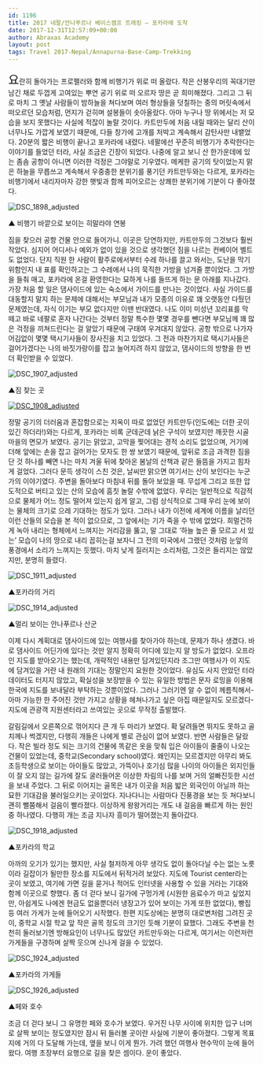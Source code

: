 ```yaml
---
id: 1196
title: 2017 네팔/안나푸르나 베이스캠프 트레킹 – 포카라에 도착
date: 2017-12-31T12:57:09+00:00
author: Abraxas Academy
layout: post
tags: Travel 2017-Nepal/Annapurna-Base-Camp-Trekking
---
```

<span style="font-size: 24px;">요</span>란히 돌아가는 프로펠러와 함께 비행기가 위로 떠 올랐다. 작은 산봉우리의 꼭대기만 남긴 채로 두껍게 고여있는 뿌연 공기 위로 떠 오르자 땅은 곧 희미해졌다. 그리고 그 뒤로 마치 그 옛날 사람들이 밤하늘을 쳐다보며 여러 형상들을 덧칠하는 중의 머릿속에서 떠오르던 모습처럼, 먼지가 걷히며 설봉들이 솟아올랐다. 아마 누구나 땅 위에서는 저 모습을 보지 못했다는 사실에 적잖이 놀랄 것이다. 카트만두에 처음 내릴 때와는 달리 산이 너무나도 가깝게 보였기 때문에, 다들 창가에 고개를 처박고 계속해서 감탄사만 내뱉었다. 20분의 짧은 비행이 끝나고 포카라에 내렸다. 네팔에선 꾸준히 비행기가 추락한다는 이야기를 들었던 터라, 사실 조금은 긴장이 되었다. 나중에 알고 보니 산 한가운데에 있는 좀솜 공항이 아니면 이러한 걱정은 그야말로 기우였다. 메케한 공기의 탓이었는지 맑은 하늘을 무릅쓰고 계속해서 우중충한 분위기를 풍기던 카트만두와는 다르게,  포카라는 비행기에서 내리자마자 강한 햇빛과 함께 피어오르는 상쾌한 분위기에 기분이 다 좋아졌다.

![DSC_1898_adjusted](https://farm5.staticflickr.com/4592/27622581439_868a73892f_b.jpg)

▲ 비행기 바깥으로 보이는 히말라야 연봉

짐을 찾으러 공항 건물 안으로 들어가니. 이곳은 당연하지만, 카트만두의 그것보다 훨씬 작았다. 심지어 어디서나 예외가 없이 있을 것으로 생각했던 짐을 나르는 컨베이어 벨트도 없었다. 단지 직원 한 사람이 활주로에서부터 수레 하나를 끌고 와서는, 도난을 막기 위함인지 내 표를 확인하고는 그 수레에서 나의 묵직한 가방을 넘겨줄 뿐이었다. 그 가방을 들춰 매고, 포카라에 온걸 환영한다는 묘하게 나를 들뜨게 하는 문 아래를 지나갔다. 가장 처음 할 일은 댐사이드에 있는 숙소에서 가이드를 만나는 것이었다. 사실 가이드를 대동할지 말지 하는 문제에 대해서는 부모님과 내가 모종의 이유로 꽤 오랫동안 다퉜던 문제였는데, 자식 이기는 부모 없다지만 이땐 반대였다. 나도 이미 미성년 꼬리표를 막 떼고 바로 네팔로 혼자 나간다는 것부터 정말 특수한 몇몇 경우를 뺀다면 부모님께 꽤 많은 걱정을 끼쳐드린다는 걸 알았기 때문에 구태여 우겨대지 않았다. 공항 밖으로 나가자 어김없이 몇몇 택시기사들이 장사진을 치고 있었다. 그 전과 마찬가지로 택시기사들은 걸어가겠다는 나의 바짓가랑이를 잡고 늘어지려 하지 않았고, 댐사이드의 방향을 한 번 더 확인받을 수 있었다.

![DSC_1907_adjusted](https://farm5.staticflickr.com/4647/39399884921_eac25b5156_b.jpg)

▲짐 찾는 곳

[![DSC_1908_adjusted](https://farm5.staticflickr.com/4730/27622581269_7c0b54f103_b.jpg)](https://www.flickr.com/gp/152463819@N08/80m920)

정말 공기의 더러움과 혼잡함으로는 지옥이 따로 없었던 카트만두(인도에는 더한 곳이 있긴 하더라!)와는 다르게, 포카라는 비록 군데군데 낡은 구석이 보였지만 깨끗한 시골 마을의 면모가 보였다. 공기는 맑았고, 고막을 찢어대는 경적 소리도 없었으며, 거기에 더해 앞에는 손을 잡고 걸어가는 모자도 한 쌍 보였기 때문에, 앞뒤로 조금 과격한 짐을 단 것 하나를 빼면 나는 마치 겨울 뒤에 찾아온 봄날의 산책과 같은 들뜸을 가지고 힘차게 걸었다. 그러다 문득 생각이 스친 것은, 날씨만 맑으면 여기서는 산이 보인다는 누군가의 이야기였다. 주변을 돌아보다 마침내 뒤를 돌아 보았을 때. 무섭게 그리고 또한 압도적으로 버티고 있는 산의 모습에 흠칫 놀랄 수밖에 없었다. 우리는 일반적으로 직감적으로 물체가 어느 정도 떨어져 있는지 쉽게 알고, 그럼 상식적으로 그때 우리 눈에 보이는 물체의 크기로 으레 기대하는 정도가 있다. 그러나 내가 이전에 세계에 이름을 날리던 이런 산들의 모습을 본 적이 없으므로, 그 앞에서는 기가 죽을 수 밖에 없었다. 희멀건하게 녹아 내리는 형체에서 느껴지는 거리감을 뚫고, 말 그대로 ‘하늘 높은 줄 모르고 서 있는’ 모습이 나의 땅으로 내리 꼽히는걸 보자니 그 전의 미국에서 그랬던 것처럼 눈앞의 풍경에서 소리가 느껴지는 듯했다. 마치 낮게 질러지는 소리처럼, 그것은 들리지는 않았지만, 분명히 들렸다.

![DSC_1911_adjusted](https://farm5.staticflickr.com/4691/39399884801_479c3f4b05_b.jpg)

▲포카라의 거리

![DSC_1914_adjusted](https://farm5.staticflickr.com/4593/39399884591_5953bd71ae_b.jpg)

▲멀리 보이는 안나푸르나 산군

 

이제 다시 계획대로 댐사이드에 있는 여행사를 찾아가야 하는데, 문제가 하나 생겼다. 바로 댐사이드 어딘가에 있다는 것만 알지 정확히 어디에 있는지 알 방도가 없었다. 오프라인 지도를 받아오기는 했는데, 개략적인 내용만 담겨있던지라 조그만 여행사가 이 지도에 담겨있을 거란 내 원래의 기대는 정말인지 요원한 것이었다. 유심도 사지 안았던 터라 데이터도 터지지 않았고, 확실성을 보장받을 수 있는 유일한 방법은 문자 로밍을 이용해 한국에 지도를 보내달라 부탁하는 것뿐이었다. 그러나 그러기엔 알 수 없이 께름칙해서-아마 가능한 한 주어진 것만 가지고 상황을 헤쳐나가고 싶은 아집 때문일지도 모르겠다-지도에 관광객 지원센터라고 쓰여있는 곳으로 무작정 출발했다.

갈림길에서 오른쪽으로 꺾어지다 큰 개 두 마리가 보였다. 확 달려들면 뛰지도 못하고 골치께나 썩겠지만, 다행히 개들은 나에게 별로 관심이 없어 보였다. 반면 사람들은 달랐다. 작은 빌라 정도 되는 크기의 건물에 똑같은 옷을 맞춰 입은 아이들이 줄줄이 나오는 건물이 있었는데, 중학교(Secondary school)였다. 왜인지는 모르겠지만 아무리 봐도 초등학생으로 보이는 아이들도 많았고, 가뜩이나 호기심 많을 나이의 아이들은 외지인들이 잘 오지 않는 길가에 잘도 굴러들어온 이상한 차림의 나를 보며 거의 얼빠진듯한 시선을 보내 주었다. 그 뒤로 이어지는 골목은 내가 이곳을 처음 밟은 외국인이 아닐까 하는 묘한 기대감을 불러일으키는 곳이었다. 지나다니는 사람마다 진풍경을 보는 듯 쳐다보니 괜히 뻘쭘해서 걸음이 빨라졌다. 이상하게 왕왕거리는 개도 내 걸음을 빠르게 하는 원인 중 하나였다. 다행히 개는 조금 지나자 흥미가 떨어졌는지 돌아갔다.

![DSC_1918_adjusted](https://farm5.staticflickr.com/4734/38521773015_8d54cfbded_b.jpg)

▲포카라의 학교

아까의 오기가 있기는 했지만, 사실 철저하게 아무 생각도 없이 돌아다닐 수는 없는 노릇이라 길잡이가 될만한 장소를 지도에서 뒤적거려 보았다. 지도에 Tourist center라는 곳이 보였고, 여기에 가면 길을 묻거나 적어도 인터넷을 사용할 수 있을 거라는 기대와 함께 이곳으로 향했다. 좀 더 걷다 보니 길가에 구멍가게 (시원한 음료수가 마고 싶었지만, 아쉽게도 나에겐 현금도 없을뿐더러 냉장고가 있어 보이는 가게 또한 없었다), 빵집 등 여러 가게가 눈에 들어오기 시작했다. 한편 지도상에는 분명히 대로변처럼 그려진 곳이, 중학교 시절 학교 앞 작은 골목 정도의 크기인 듯해 기분이 묘했다. 그래도 주변을 천천히 둘러보기엔 방해요인이 너무나도 많았던 카트만두와는 다르게, 여기서는 이런저런 가게들을 구경하며 살짝 웃으며 신나게 걸을 수 있었다.

![DSC_1924_adjusted](https://farm5.staticflickr.com/4687/27622581009_0634d00153_b.jpg)

▲포카라의 가게들

![DSC_1926_adjusted](https://farm5.staticflickr.com/4598/39399884381_9a3dfa2eea_b.jpg)

▲페와 호수

조금 더 걷다 보니 그 유명한 페와 호수가 보였다. 우거진 나무 사이에 위치한 입구 너머로 살짝 보이는 정도였지만 잠시 뒤 들러볼 곳이란 사실에 기분이 좋아졌다. 그렇게 목표지에 거의 다 도달해 가는데, 옆을 보니 이게 뭔가. 가려 했던 여행사 현수막이 눈에 들어왔다. 여행 초장부터 요행으로 길을 찾은 셈이다. 운이 좋았다.

&nbsp;